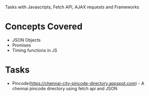 Tasks with Javascripts, Fetch API, AJAX requests and Frameworks

  # __Concepts Covered__
  
 * JSON Objects
 * Promises
 * Timing functions in JS
 
 # Tasks
 
  * Pincode(https://chennai-city-pincode-directory.appspot.com) - A chennai pincode directory using fetch api and JSON
  
